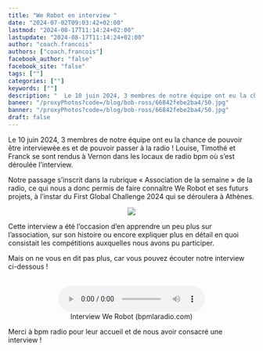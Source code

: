 ```yaml
---
title: "We Robot en interview "
date: "2024-07-02T09:03:42+02:00"
lastmod: "2024-08-17T11:14:24+02:00"
lastupdate: "2024-08-17T11:14:24+02:00"
author: "coach.francois"
authors: ["coach.francois"]
facebook_author: "false"
facebook_site: "false"
tags: [""]
categories: [""]
keywords: [""]
description: "  Le 10 juin 2024, 3 membres de notre équipe ont eu la chance de pouvoir être interviewée.es et de pouvoir passer à la radio !  "
baneer: "/proxyPhotos?code=/blog/bob-ross/66842febe2ba4/50.jpg"
banner: "/proxyPhotos?code=/blog/bob-ross/66842febe2ba4/50.jpg"
draft: false
---
```

Le 10 juin 2024, 3 membres de notre équipe ont eu la chance de pouvoir être interviewée.es et de pouvoir passer à la radio !  Louise, Timothé et Franck se sont rendus à Vernon dans les locaux de radio bpm où s’est déroulée l’interview. 

Notre passage s’inscrit dans la rubrique « Association de la semaine » de la radio, ce qui nous a donc permis de faire connaître We Robot et ses futurs projets, à l’instar du First Global Challenge 2024 qui se déroulera à Athènes.


<center>
<img src="/proxyPhotos?code=/blog/bob-ross/66842febe2ba4/50.jpg">
</center>


Cette interview a été l’occasion d’en apprendre un peu plus sur l’association, sur son histoire ou encore expliquer plus en détail en quoi consistait les compétitions auxquelles nous avons pu participer.

Mais on ne vous en dit pas plus, car vous pouvez écouter notre interview ci-dessous !
<br><br>

<center>
<figure>
  	<audio controls src="/posts/ASSO-DE-LA-SEMAINE-We-robot.mp3"></audio>
	<figcaption>Interview We Robot (bpmlaradio.com)</figcaption>
</figure>
</center>

Merci à bpm radio pour leur accueil et de nous avoir consacré une interview !

<!--hyperlien vers une page Web
<a href="https://bpmlaradio.com/association-vernon/"
   title="interview We Robot"></a>-->




    
